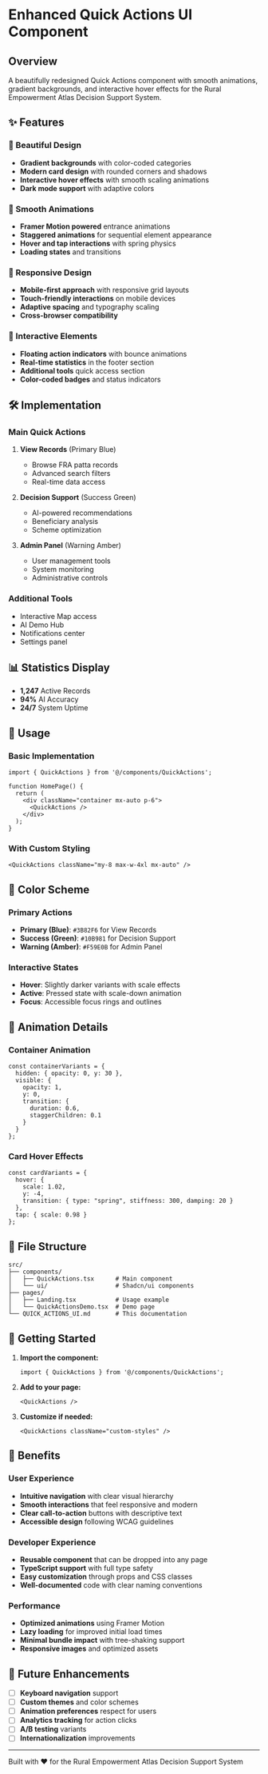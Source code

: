 # Enhanced Quick Actions UI Component

## Overview
A beautifully redesigned Quick Actions component with smooth animations, gradient backgrounds, and interactive hover effects for the Rural Empowerment Atlas Decision Support System.

## ✨ Features

### 🎨 Beautiful Design
- **Gradient backgrounds** with color-coded categories
- **Modern card design** with rounded corners and shadows
- **Interactive hover effects** with smooth scaling animations
- **Dark mode support** with adaptive colors

### 🚀 Smooth Animations
- **Framer Motion powered** entrance animations
- **Staggered animations** for sequential element appearance
- **Hover and tap interactions** with spring physics
- **Loading states** and transitions

### 📱 Responsive Design
- **Mobile-first approach** with responsive grid layouts
- **Touch-friendly interactions** on mobile devices
- **Adaptive spacing** and typography scaling
- **Cross-browser compatibility**

### 🎯 Interactive Elements
- **Floating action indicators** with bounce animations
- **Real-time statistics** in the footer section
- **Additional tools** quick access section
- **Color-coded badges** and status indicators

## 🛠️ Implementation

### Main Quick Actions
1. **View Records** (Primary Blue)
   - Browse FRA patta records
   - Advanced search filters
   - Real-time data access

2. **Decision Support** (Success Green)
   - AI-powered recommendations
   - Beneficiary analysis
   - Scheme optimization

3. **Admin Panel** (Warning Amber)
   - User management tools
   - System monitoring
   - Administrative controls

### Additional Tools
- Interactive Map access
- AI Demo Hub
- Notifications center
- Settings panel

## 📊 Statistics Display
- **1,247** Active Records
- **94%** AI Accuracy
- **24/7** System Uptime

## 🔧 Usage

### Basic Implementation
```tsx
import { QuickActions } from '@/components/QuickActions';

function HomePage() {
  return (
    <div className="container mx-auto p-6">
      <QuickActions />
    </div>
  );
}
```

### With Custom Styling
```tsx
<QuickActions className="my-8 max-w-4xl mx-auto" />
```

## 🎨 Color Scheme

### Primary Actions
- **Primary (Blue)**: `#3B82F6` for View Records
- **Success (Green)**: `#10B981` for Decision Support  
- **Warning (Amber)**: `#F59E0B` for Admin Panel

### Interactive States
- **Hover**: Slightly darker variants with scale effects
- **Active**: Pressed state with scale-down animation
- **Focus**: Accessible focus rings and outlines

## 🌟 Animation Details

### Container Animation
```tsx
const containerVariants = {
  hidden: { opacity: 0, y: 30 },
  visible: {
    opacity: 1,
    y: 0,
    transition: {
      duration: 0.6,
      staggerChildren: 0.1
    }
  }
};
```

### Card Hover Effects
```tsx
const cardVariants = {
  hover: { 
    scale: 1.02, 
    y: -4,
    transition: { type: "spring", stiffness: 300, damping: 20 }
  },
  tap: { scale: 0.98 }
};
```

## 📁 File Structure
```
src/
├── components/
│   ├── QuickActions.tsx      # Main component
│   └── ui/                   # Shadcn/ui components
├── pages/
│   ├── Landing.tsx           # Usage example
│   └── QuickActionsDemo.tsx  # Demo page
└── QUICK_ACTIONS_UI.md       # This documentation
```

## 🚀 Getting Started

1. **Import the component:**
   ```tsx
   import { QuickActions } from '@/components/QuickActions';
   ```

2. **Add to your page:**
   ```tsx
   <QuickActions />
   ```

3. **Customize if needed:**
   ```tsx
   <QuickActions className="custom-styles" />
   ```

## 🎯 Benefits

### User Experience
- **Intuitive navigation** with clear visual hierarchy
- **Smooth interactions** that feel responsive and modern
- **Clear call-to-action** buttons with descriptive text
- **Accessible design** following WCAG guidelines

### Developer Experience
- **Reusable component** that can be dropped into any page
- **TypeScript support** with full type safety
- **Easy customization** through props and CSS classes
- **Well-documented** code with clear naming conventions

### Performance
- **Optimized animations** using Framer Motion
- **Lazy loading** for improved initial load times
- **Minimal bundle impact** with tree-shaking support
- **Responsive images** and optimized assets

## 🔮 Future Enhancements

- [ ] **Keyboard navigation** support
- [ ] **Custom themes** and color schemes
- [ ] **Animation preferences** respect for users
- [ ] **Analytics tracking** for action clicks
- [ ] **A/B testing** variants
- [ ] **Internationalization** improvements

---

Built with ❤️ for the Rural Empowerment Atlas Decision Support System
